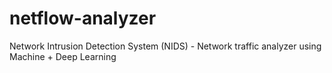 # netflow-analyzer
Network Intrusion Detection System (NIDS) - Network traffic analyzer using Machine + Deep Learning
